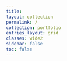 ```yaml
---
title: 
layout: collection
permalink: /
collection: portfolio
entries_layout: grid
classes: wide2
sidebar: false
toc: false
---
```

